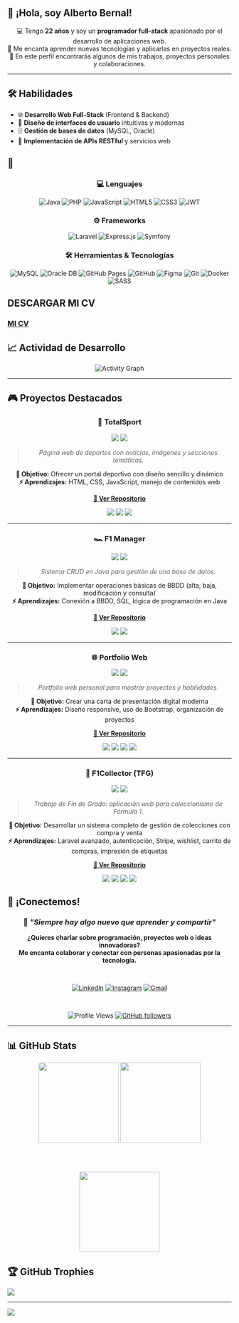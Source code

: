 
## 👋 ¡Hola, soy Alberto Bernal!  

<div align="center">

💻 Tengo **22 años** y soy un **programador full-stack** apasionado por el desarrollo de aplicaciones web.  
🚀 Me encanta aprender nuevas tecnologías y aplicarlas en proyectos reales.  
📌 En este perfil encontrarás algunos de mis trabajos, proyectos personales y colaboraciones.  

</div>

---

## 🛠️ Habilidades

- 🌐 **Desarrollo Web Full-Stack** (Frontend & Backend)  
- 🎨 **Diseño de interfaces de usuario** intuitivas y modernas  
- 🗄️ **Gestión de bases de datos** (MySQL, Oracle)  
- 🔗 **Implementación de APIs RESTful** y servicios web  


## 🧠 

<div align="center">

### 💻 **Lenguajes**

<p>
  <img src="https://img.shields.io/badge/Java-ED8B00?style=for-the-badge&logo=openjdk&logoColor=white" alt="Java">
  <img src="https://img.shields.io/badge/PHP-777BB4?style=for-the-badge&logo=php&logoColor=white" alt="PHP">
  <img src="https://img.shields.io/badge/JavaScript-F7DF1E?style=for-the-badge&logo=javascript&logoColor=black" alt="JavaScript">
  <img src="https://img.shields.io/badge/HTML5-E34F26?style=for-the-badge&logo=html5&logoColor=white" alt="HTML5">
  <img src="https://img.shields.io/badge/CSS3-1572B6?style=for-the-badge&logo=css3&logoColor=white" alt="CSS3">
  <img src="https://img.shields.io/badge/JWT-000000?style=for-the-badge&logo=JSON%20web%20tokens&logoColor=white" alt="JWT">
</p>

### ⚙️ **Frameworks**

<p>
  <img src="https://img.shields.io/badge/Laravel-FF2D20?style=for-the-badge&logo=laravel&logoColor=white" alt="Laravel">
  <img src="https://img.shields.io/badge/Express.js-404d59?style=for-the-badge&logo=express&logoColor=61DAFB" alt="Express.js">
  <img src="https://img.shields.io/badge/Symfony-000000?style=for-the-badge&logo=symfony&logoColor=white" alt="Symfony">
</p>

### 🛠️ **Herramientas & Tecnologías**

<p>
  <img src="https://img.shields.io/badge/MySQL-4479A1?style=for-the-badge&logo=mysql&logoColor=white" alt="MySQL">
  <img src="https://img.shields.io/badge/Oracle%20DB-F80000?style=for-the-badge&logo=oracle&logoColor=white" alt="Oracle DB">
  <img src="https://img.shields.io/badge/GitHub%20Pages-121013?style=for-the-badge&logo=github&logoColor=white" alt="GitHub Pages">
  <img src="https://img.shields.io/badge/GitHub-181717?style=for-the-badge&logo=github&logoColor=white" alt="GitHub">
  <img src="https://img.shields.io/badge/Figma-F24E1E?style=for-the-badge&logo=figma&logoColor=white" alt="Figma">
  <img src="https://img.shields.io/badge/Git-F05033?style=for-the-badge&logo=git&logoColor=white" alt="Git">
  <img src="https://img.shields.io/badge/Docker-0db7ed?style=for-the-badge&logo=docker&logoColor=white" alt="Docker">
  <img src="https://img.shields.io/badge/SASS-CC6699?style=for-the-badge&logo=sass&logoColor=white" alt="SASS">
</p>

</div>


## DESCARGAR MI CV

  
### [MI CV](https://github.com/AlbertoBernal02/CV/blob/main/CV%20AlbertoBernal%20ACT.pdf)

## 📈 Actividad de Desarrollo

<div align="center">
  <img src="https://github-readme-activity-graph.vercel.app/graph?username=AlbertoBernal02&theme=react-dark&bg_color=0d1117&color=00d9ff&line=00d9ff&point=ff6b6b&area=true&hide_border=true" alt="Activity Graph" />
</div>

---


## 🎮 Proyectos Destacados

<div align="center">

### 📰 **TotalSport**
<img src="https://img.shields.io/badge/Estado-Completado-28a745?style=flat-square"> <img src="https://img.shields.io/badge/Tipo-Web-blue?style=flat-square">

> *Página web de deportes con noticias, imágenes y secciones temáticas.*

**🎯 Objetivo:** Ofrecer un portal deportivo con diseño sencillo y dinámico  
**⚡ Aprendizajes:** HTML, CSS, JavaScript, manejo de contenidos web  

**[🔗 Ver Repositorio](https://github.com/AlbertoBernal02/TotalSport)**

<img src="https://img.shields.io/badge/HTML5-E34F26?style=for-the-badge&logo=html5&logoColor=white">
<img src="https://img.shields.io/badge/CSS3-1572B6?style=for-the-badge&logo=css3&logoColor=white">
<img src="https://img.shields.io/badge/JavaScript-F7DF1E?style=for-the-badge&logo=javascript&logoColor=black">

---

### 🏎️ **F1 Manager**
<img src="https://img.shields.io/badge/Estado-Completado-28a745?style=flat-square"> <img src="https://img.shields.io/badge/Tipo-CRUD-orange?style=flat-square">

> *Sistema CRUD en Java para gestión de una base de datos.*

**🎯 Objetivo:** Implementar operaciones básicas de BBDD (alta, baja, modificación y consulta)  
**⚡ Aprendizajes:** Conexión a BBDD, SQL, lógica de programación en Java  

**[🔗 Ver Repositorio](https://github.com/Juliogarort/F1-Manager)**

<img src="https://img.shields.io/badge/Java-ED8B00?style=for-the-badge&logo=openjdk&logoColor=white">
<img src="https://img.shields.io/badge/MySQL-4479A1?style=for-the-badge&logo=mysql&logoColor=white">

---

### 🌐 **Portfolio Web**
<img src="https://img.shields.io/badge/Estado-Completado-28a745?style=flat-square"> <img src="https://img.shields.io/badge/Tipo-Personal-lightgrey?style=flat-square">

> *Portfolio web personal para mostrar proyectos y habilidades.*

**🎯 Objetivo:** Crear una carta de presentación digital moderna  
**⚡ Aprendizajes:** Diseño responsive, uso de Bootstrap, organización de proyectos  

**[🔗 Ver Repositorio](https://github.com/AlbertoBernal02/Portfolio-AlbertoBernal.git)**

<img src="https://img.shields.io/badge/HTML5-E34F26?style=for-the-badge&logo=html5&logoColor=white">
<img src="https://img.shields.io/badge/CSS3-1572B6?style=for-the-badge&logo=css3&logoColor=white">
<img src="https://img.shields.io/badge/JavaScript-F7DF1E?style=for-the-badge&logo=javascript&logoColor=black">
<img src="https://img.shields.io/badge/Bootstrap-7952B3?style=for-the-badge&logo=bootstrap&logoColor=white">

---

### 🏁 **F1Collector (TFG)**
<img src="https://img.shields.io/badge/Estado-TFG%20Completado-gold?style=flat-square"> <img src="https://img.shields.io/badge/Tipo-Ecommerce-red?style=flat-square">

> *Trabajo de Fin de Grado: aplicación web para coleccionismo de Fórmula 1.*

**🎯 Objetivo:** Desarrollar un sistema completo de gestión de colecciones con compra y venta  
**⚡ Aprendizajes:** Laravel avanzado, autenticación, Stripe, wishlist, carrito de compras, impresión de etiquetas  

**[🔗 Ver Repositorio](https://github.com/Juliogarort/F1Collector.git)**

<img src="https://img.shields.io/badge/Laravel-FF2D20?style=for-the-badge&logo=laravel&logoColor=white">
<img src="https://img.shields.io/badge/MySQL-4479A1?style=for-the-badge&logo=mysql&logoColor=white">
<img src="https://img.shields.io/badge/Blade-7952B3?style=for-the-badge&logo=laravel&logoColor=white">
<img src="https://img.shields.io/badge/Stripe-008CDD?style=for-the-badge&logo=stripe&logoColor=white">

</div>



## 🤝 ¡Conectemos!

<div align="center">
  
  ### 💬 *"Siempre hay algo nuevo que aprender y compartir"*
  
  **¿Quieres charlar sobre programación, proyectos web o ideas innovadoras?**  
  **Me encanta colaborar y conectar con personas apasionadas por la tecnología.**
  
  <br>
  
  [![LinkedIn](https://img.shields.io/badge/LinkedIn-Hablemos%20de%20tecnología-0077B5?style=for-the-badge&logo=linkedin&logoColor=white)](https://www.linkedin.com/in/alberto-bernal-mej%C3%ADas-b85903213/)
  [![Instagram](https://img.shields.io/badge/Instagram-Conectemos%20ahí-E4405F?style=for-the-badge&logo=instagram&logoColor=white)](https://instagram.com/albertxbernal)
  [![Gmail](https://img.shields.io/badge/Email-Mándame%20un%20mensaje-EA4335?style=for-the-badge&logo=gmail&logoColor=white)](mailto:XxsaiyanaymxX@gmail.com)
  
  <br>
  
  ![Profile Views](https://komarev.com/ghpvc/?username=AlbertoBernal02&color=00d9ff&style=for-the-badge&label=Visitantes)
  [![GitHub followers](https://img.shields.io/github/followers/AlbertoBernal02?logo=github&style=for-the-badge&color=00d9ff&labelColor=0d1117)](https://github.com/albertxbernal)
  
</div>

---


## 📊 GitHub Stats

<div align="center">

  <img src="https://github-readme-stats.vercel.app/api?username=AlbertoBernal02&show_icons=true&theme=darcula&hide_border=false&include_all_commits=true&count_private=true" height="180em" />
  <img src="https://github-readme-stats.vercel.app/api/top-langs/?username=AlbertoBernal02&theme=darcula&hide_border=false&layout=compact" height="180em" />
  
  <br><br>
  
  <img src="https://nirzak-streak-stats.vercel.app/?user=AlbertoBernal02&theme=darcula&hide_border=false" height="180em" />

</div>


## 🏆 GitHub Trophies
![](https://github-profile-trophy.vercel.app/?username=AlbertoBernal02&theme=darcula&no-frame=false&no-bg=true&margin-w=4)

---
[![](https://visitcount.itsvg.in/api?id=AlbertoBernal02&icon=0&color=0)](https://visitcount.itsvg.in)

